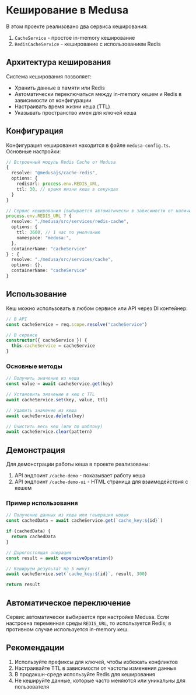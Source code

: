 # Кеширование в Medusa

В этом проекте реализовано два сервиса кеширования:

1. `CacheService` - простое in-memory кеширование 
2. `RedisCacheService` - кеширование с использованием Redis

## Архитектура кеширования

Система кеширования позволяет:
- Хранить данные в памяти или Redis
- Автоматически переключаться между in-memory кешем и Redis в зависимости от конфигурации
- Настраивать время жизни кеша (TTL)
- Указывать пространство имен для ключей кеша

## Конфигурация

Конфигурация кеширования находится в файле `medusa-config.ts`. Основные настройки:

```typescript
// Встроенный модуль Redis Cache от Medusa
{
  resolve: "@medusajs/cache-redis",
  options: {
    redisUrl: process.env.REDIS_URL,
    ttl: 30, // время жизни кеша в секундах
  }
}

// Сервис кеширования (выбирается автоматически в зависимости от наличия Redis)
process.env.REDIS_URL ? {
  resolve: "./medusa/src/services/redis-cache",
  options: {
    ttl: 3600, // 1 час по умолчанию
    namespace: "medusa:",
  },
  containerName: "cacheService"
} : {
  resolve: "./medusa/src/services/cache",
  options: {},
  containerName: "cacheService"
}
```

## Использование

Кеш можно использовать в любом сервисе или API через DI контейнер:

```typescript
// В API 
const cacheService = req.scope.resolve("cacheService")

// В сервисе
constructor({ cacheService }) {
  this.cacheService = cacheService
}
```

### Основные методы

```typescript
// Получить значение из кеша
const value = await cacheService.get(key)

// Установить значение в кеш с TTL
await cacheService.set(key, value, ttl)

// Удалить значение из кеша
await cacheService.delete(key)

// Очистить весь кеш (или по шаблону)
await cacheService.clear(pattern)
```

## Демонстрация

Для демонстрации работы кеша в проекте реализованы:

1. API эндпоинт `/cache-demo` - показывает работу кеша
2. API эндпоинт `/cache-demo-ui` - HTML страница для взаимодействия с кешем

### Пример использования

```typescript
// Получение данных из кеша или генерация новых
const cachedData = await cacheService.get(`cache_key:${id}`)

if (cachedData) {
  return cachedData
}

// Дорогостоящая операция
const result = await expensiveOperation()

// Кешируем результат на 5 минут
await cacheService.set(`cache_key:${id}`, result, 300)

return result
```

## Автоматическое переключение

Сервис автоматически выбирается при настройке Medusa. Если настроена переменная среды `REDIS_URL`, то используется Redis; в противном случае используется in-memory кеш.

## Рекомендации

1. Используйте префиксы для ключей, чтобы избежать конфликтов
2. Настраивайте TTL в зависимости от частоты изменения данных
3. В продакшн-среде используйте Redis для кеширования
4. Не кешируйте данные, которые часто меняются или уникальны для пользователя 